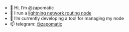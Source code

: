 - 👋 Hi, I’m @zapomatic
- 👀 I run a [lightning network routing node](https://amboss.space/node/026d0169e8c220d8e789de1e7543f84b9041bbb3e819ab14b9824d37caa94f1eb2)
- 🌱 I’m currently developing a tool for managing my node
- 📫 telegram: [@zapomatic](https://t.me/zapomatic)

<!---
zapomatic/zapomatic is a ✨ special ✨ repository because its `README.md` (this file) appears on your GitHub profile.
You can click the Preview link to take a look at your changes.
--->
